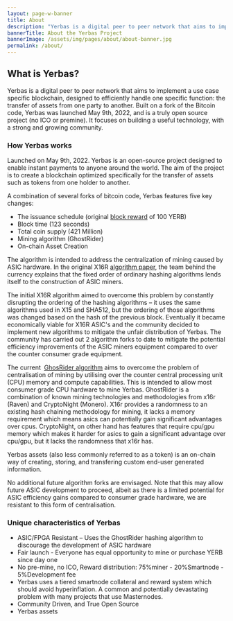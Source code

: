 ```yaml
---
layout: page-w-banner
title: About
description: "Yerbas is a digital peer to peer network that aims to implement a use case specific blockchain, designed to efficiently handle one specific function: the transfer of assets from one party to another."
bannerTitle: About the Yerbas Project
bannerImage: /assets/img/pages/about/about-banner.jpg
permalink: /about/
---
```


<div class="wrapper mt-16 pb-20">
  <h2>What is Yerbas?</h2>

  <p>Yerbas is a digital peer to peer network that aims to implement a use case specific blockchain, designed to efficiently handle one specific function: the transfer of assets from one party to another. Built on a fork of the Bitcoin code, Yerbas was launched May 9th, 2022, and is a truly open source project (no ICO or premine). It focuses on building a useful technology, with a strong and growing community.</p>

  <h3>How Yerbas works</h3>

  <p>Launched on May 9th, 2022. Yerbas is an open-source project designed to enable instant payments to anyone around the world. The aim of the project is to create a blockchain optimized specifically for the transfer of assets such as tokens from one holder to another.</p>

  <p>A combination of several forks of bitcoin code, Yerbas features five key changes:</p>

  <ul>
    <li>The issuance schedule (original <a href="/halving/">block reward</a> of 100 YERB)</li>
    <li>Block time (123 seconds)</li>
    <li>Total coin supply (421 Million)</li>
    <li>Mining algorithm (GhostRider)</li>
    <li>On-chain Asset Creation</li>
  </ul>

  <p>The algorithm is intended to address the centralization of mining caused by ASIC hardware. In the original X16R&nbsp;<a href="/assets/documents/X16R-Whitepaper.pdf">algorithm paper</a>, the team behind the currency explains that the fixed order of ordinary hashing algorithms lends itself to the construction of ASIC miners.</p>

  <p>The initial X16R algorithm aimed to overcome this problem by constantly disrupting the ordering of the hashing algorithms – it uses the same algorithms used in X15 and SHA512, but the ordering of those algorithms was changed based on the hash of the previous block. Eventually it became economically viable for X16R ASIC's and the community decided to implement new algorithms to mitigate the unfair distribution of Yerbas. The community has carried out 2 algorithm forks to date to mitigate the potential efficiency improvements of the ASIC miners equipment compared to over the counter consumer grade equipment.</p>

  <p>The current &nbsp;<a target="_blank" href="/assets/documents/GhostRider_Whitepaper.pdf">GhosRider algorithm</a> aims to overcome the problem of centralisation of mining by utilising over the counter central processing unit (CPU) memory and compute capabilities. This is intended to allow most consumer grade CPU hardware to mine Yerbas. GhostRider is a combination of known mining technologies and methodologies
  from x16r (Raven) and CryptoNight (Monero). X16r provides a randomness to an existing hash chaining methodology for mining, it lacks a memory requirement
  which means asics can potentially gain significant advantages over cpus. CryptoNight, on other hand has features that require cpu/gpu memory which
  makes it harder for asics to gain a significant advantage over cpu/gpu, but it
  lacks the randomness that x16r has.</p>

   <p>Yerbas assets (also less commonly referred to as a token) is an on-chain way of creating, storing, and transfering custom end-user generated information.</p>

  <p>No additional future algorithm forks are envisaged. Note that this may allow future ASIC development to proceed, albeit as there is a limited potential for ASIC efficiency gains compared to consumer grade hardware, we are resistant to this form of centralisation.</p>

  <h3>Unique characteristics of Yerbas</h3>

  <ul>
    <li>ASIC/FPGA Resistant – Uses the GhostRider hashing algorithm to discourage the development of ASIC hardware</li>
    <li>Fair launch - Everyone has equal opportunity to mine or purchase YERB since day one</li>
    <li>No pre-mine, no ICO, Reward distribution: 75%miner - 20%Smartnode - 5%Development fee </li>
    <li>Yerbas uses a tiered smartnode collateral and reward system which should avoid hyperinflation. 
                    A common and potentially devastating problem with many projects that use Masternodes.</li>
    <li>Community Driven, and True Open Source</li>
    <li>Yerbas assets</li
  </ul>

</div>
